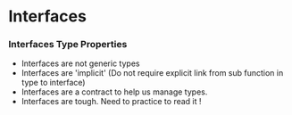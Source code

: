 # Interfaces
### Interfaces Type Properties
- Interfaces are not generic types
- Interfaces are 'implicit' (Do not require explicit link from sub function in type to interface)
- Interfaces are a contract to help us manage types.
- Interfaces are tough. Need to practice to read it !
